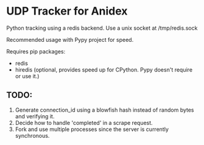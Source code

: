 UDP Tracker for Anidex
==========

Python tracking using a redis backend.
Use a unix socket at /tmp/redis.sock

Recommended usage with Pypy project for speed.

Requires pip packages:
* redis
* hiredis (optional, provides speed up for CPython. Pypy doesn't require or use it.)

## TODO:
1. Generate connection_id using a blowfish hash instead of random bytes and verifying it.
2. Decide how to handle 'completed' in a scrape request.
3. Fork and use multiple processes since the server is currently synchronous.
